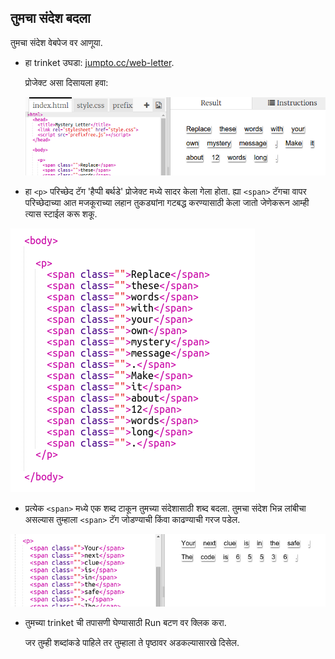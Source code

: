 ## तुमचा संदेश बदला

तुमचा संदेश वेबपेज वर आणूया.

+ हा trinket उघडा: <a href="http://jumpto.cc/web-letter" target="_blank">jumpto.cc/web-letter</a>.
    
    प्रोजेक्ट असा दिसायला हवा:
    
    ![screenshot](images/letter-starter.png)

+ हा `<p>` परिच्छेद टॅग 'हैप्पी बर्थडे' प्रोजेक्ट मध्ये सादर केला गेला होता. ह्या `<span>` टॅगचा वापर परिच्छेदाच्या आत मजकूराच्या लहान तुकड्यांना गटबद्ध करण्यासाठी केला जातो जेणेकरून आम्ही त्यास स्टाईल करू शकू.

![screenshot](images/letter-placeholder.png)

+ प्रत्येक `<span>` मध्ये एक शब्द टाकून तुमच्या संदेशासाठी शब्द बदला. तुमचा संदेश भिन्न लांबीचा असल्यास तुम्हाला `<span>` टॅग जोडण्याची किंवा काढण्याची गरज पडेल. 

![screenshot](images/letter-message.png)

+ तुमच्या trinket ची तपासणी घेण्यासाठी Run बटण वर क्लिक करा.
    
    जर तुम्ही शब्दांकडे पाहिले तर तुम्हाला ते पृष्ठावर अडकल्यासारखे दिसेल.